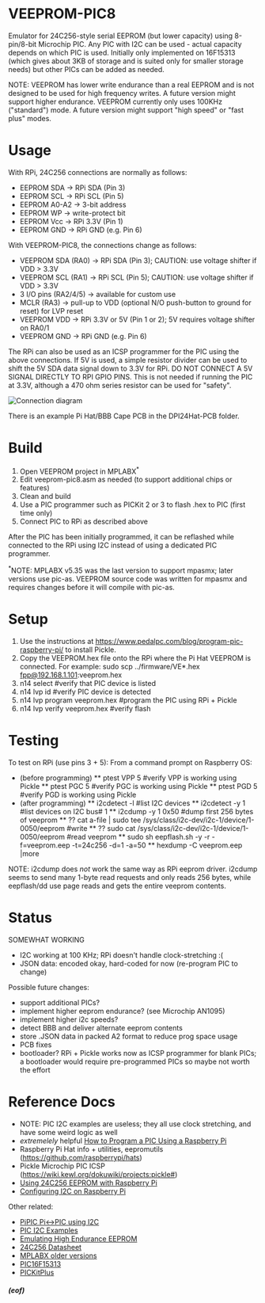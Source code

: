 # VEEPROM-PIC8

Emulator for 24C256-style serial EEPROM (but lower capacity) using 8-pin/8-bit Microchip PIC.  Any PIC with I2C can be used - actual capacity depends on which PIC is used.  Initially only implemented on 16F15313 (which gives about 3KB of storage and is suited only for smaller storage needs) but other PICs can be added as needed.

NOTE: VEEPROM has lower write endurance than a real EEPROM and is not designed to be used for high frequency writes. A future version might support higher endurance.  VEEPROM currently only uses 100KHz ("standard") mode.  A future version might support "high speed" or "fast plus" modes.

# Usage

With RPi, 24C256 connections are normally as follows:
* EEPROM SDA -> RPi SDA (Pin 3)
* EEPROM SCL -> RPi SCL (Pin 5)
* EEPROM A0-A2 -> 3-bit address
* EEPROM WP -> write-protect bit
* EEPROM Vcc -> RPi 3.3V (Pin 1)
* EEPROM GND -> RPi GND (e.g. Pin 6)

With VEEPROM-PIC8, the connections change as follows:
* VEEPROM SDA (RA0) -> RPi SDA (Pin 3); CAUTION: use voltage shifter if VDD > 3.3V
* VEEPROM SCL (RA1) -> RPi SCL (Pin 5); CAUTION: use voltage shifter if VDD > 3.3V
* 3 I/O pins (RA2/4/5) -> available for custom use
* MCLR (RA3) -> pull-up to VDD (optional N/O push-button to ground for reset) for LVP reset
* VEEPROM VDD -> RPi 3.3V or 5V (Pin 1 or 2); 5V requires voltage shifter on RA0/1
* VEEPROM GND -> RPi GND (e.g. Pin 6)

The RPi can also be used as an ICSP programmer for the PIC using the above connections.  If 5V is used, a simple resistor divider can be used to shift the 5V SDA data signal down to 3.3V for RPi.  DO NOT CONNECT A 5V SIGNAL DIRECTLY TO RPI GPIO PINS.  This is not needed if running the PIC at 3.3V, although a 470 ohm series resistor can be used for "safety".

![Connection diagram](doc/connections.svg)

There is an example Pi Hat/BBB Cape PCB in the DPI24Hat-PCB folder.

# Build

1. Open VEEPROM project in MPLABX<sup>*</sup>
2. Edit veeprom-pic8.asm as needed (to support additional chips or features)
3. Clean and build
4. Use a PIC programmer such as PICKit 2 or 3 to flash .hex to PIC (first time only)
5. Connect PIC to RPi as described above

After the PIC has been initially programmed, it can be reflashed while connected to the RPi using I2C instead of using a dedicated PIC programmer.

<sup>*</sup>NOTE: MPLABX v5.35 was the last version to support mpasmx; later versions use pic-as.  VEEPROM source code was written for mpasmx and requires changes before it will compile with pic-as.

# Setup

1. Use the instructions at https://www.pedalpc.com/blog/program-pic-raspberry-pi/ to install Pickle.
2. Copy the VEEPROM.hex file onto the RPi where the Pi Hat VEEPROM is connected.  For example: sudo scp ../firmware/VE*.hex fpp@192.168.1.101:veeprom.hex
3. n14 select #verify that PIC device is listed
4. n14 lvp id #verify PIC device is detected
5. n14 lvp program veeprom.hex #program the PIC using RPi + Pickle
6. n14 lvp verify veeprom.hex #verify flash

# Testing

To test on RPi (use pins 3 + 5):
From a command prompt on Raspberry OS:
* (before programming)
** ptest VPP 5  #verify VPP is working using Pickle
** ptest PGC 5  #verify PGC is working using Pickle
** ptest PGD 5  #verify PGD is working using Pickle
* (after programming)
** i2cdetect -l  #list I2C devices
** i2cdetect -y 1  #list devices on I2C bus# 1
** i2cdump -y 1 0x50  #dump first 256 bytes of veeprom
** ?? cat a-file | sudo tee /sys/class/i2c-dev/i2c-1/device/1-0050/eeprom  #write
** ?? sudo cat /sys/class/i2c-dev/i2c-1/device/1-0050/eeprom  #read veeprom
** sudo sh eepflash.sh -y -r -f=veeprom.eep -t=24c256 -d=1 -a=50
** hexdump -C veeprom.eep |more

NOTE: i2cdump does *not* work the same way as RPi eeprom driver. i2cdump seems to send many 1-byte read requests and only reads 256 bytes, while eepflash/dd use page reads and gets the entire veeprom contents.

# Status

SOMEWHAT WORKING
- I2C working at 100 KHz; RPi doesn't handle clock-stretching :(
- JSON data: encoded okay, hard-coded for now (re-program PIC to change)

Possible future changes:
- support additional PICs?
- implement higher eeprom endurance? (see Microchip AN1095)
- implement higher i2c speeds?
- detect BBB and deliver alternate eeprom contents
- store .JSON data in packed A2 format to reduce prog space usage
- PCB fixes
- bootloader? RPi + Pickle works now as ICSP programmer for blank PICs; a bootloader would require pre-programmed PICs so maybe not worth the effort

# Reference Docs
- NOTE: PIC I2C examples are useless; they all use clock stretching, and have some weird logic as well
- *extremelely* helpful [How to Program a PIC Using a Raspberry Pi](https://www.pedalpc.com/blog/program-pic-raspberry-pi/)
- Raspberry Pi Hat info + utilities, eepromutils (https://github.com/raspberrypi/hats)
- Pickle Microchip PIC ICSP (https://wiki.kewl.org/dokuwiki/projects:pickle#)
- [Using 24C256 EEPROM with Raspberry Pi](https://lektiondestages.art.blog/2020/03/20/using-a-24c256-24lc256-eeprom-on-raspberry-pi-with-device-overlays/)
- [Configuring I2C on Raspberry Pi](https://learn.adafruit.com/adafruits-raspberry-pi-lesson-4-gpio-setup/configuring-i2c)

Other related:
- [PiPIC Pi<->PIC using I2C](https://github.com/oh7bf/PiPIC)
- [PIC I2C Examples](https://microcontrollerslab.com/i2c-communication-pic-microcontroller/)
- [Emulating High Endurance EEPROM](https://ww1.microchip.com/downloads/en/AppNotes/01095c.pdf)
- [24C256 Datasheet](https://ww1.microchip.com/downloads/en/DeviceDoc/doc0670.pdf)
- [MPLABX older versions](https://www.microchip.com/en-us/development-tools-tools-and-software/mplab-ecosystem-downloads-archive)
- [PIC16F15313](https://www.microchip.com/en-us/product/PIC16F15313)
- [PICKitPlus](https://github.com/Anobium/PICKitPlus)

##### (eof)
